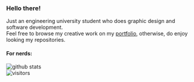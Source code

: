 ### Hello there!

Just an engineering university student who does graphic design and software development.<br>
Feel free to browse my creative work on my [portfolio](https://bumbleboss.xyz), otherwise, do enjoy looking my repositories.

#### For nerds:
![github stats](https://github-readme-stats.vercel.app/api?username=Bumbleboss&show_icons=true&count_private=true&hide=contribs&title_color=ffffff&text_color=C7BDB1&bg_color=090807&icon_color=5a473a)
<br>![visitors](https://visitor-badge.glitch.me/badge?page_id=Bumbleboss.Bumbleboss)
